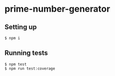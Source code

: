 # prime-number-generator

## Setting up

```
$ npm i
```

## Running tests
```
$ npm test
$ npm run test:coverage
```

